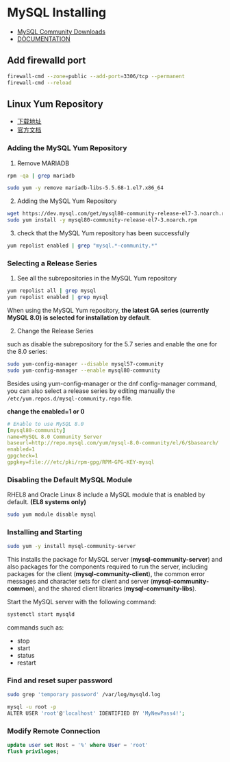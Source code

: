 # MySQL Installing 

- [MySQL Community Downloads](https://dev.mysql.com/downloads/)
- [DOCUMENTATION](https://dev.mysql.com/doc/refman/8.0/en/installing.html)

## Add firewalld port

```bash
firewall-cmd --zone=public --add-port=3306/tcp --permanent 
firewall-cmd --reload
```

## Linux Yum Repository

- [下载地址](https://dev.mysql.com/downloads/repo/yum/)
- [官方文档](https://dev.mysql.com/doc/refman/8.0/en/linux-installation-yum-repo.html)

### Adding the MySQL Yum Repository

1. Remove MARIADB

```bash
rpm -qa | grep mariadb
```

```bash
sudo yum -y remove mariadb-libs-5.5.68-1.el7.x86_64
```

2. Adding the MySQL Yum Repository

```bash
wget https://dev.mysql.com/get/mysql80-community-release-el7-3.noarch.rpm
sudo yum install -y mysql80-community-release-el7-3.noarch.rpm
```

3. check that the MySQL Yum repository has been successfully

```bash
yum repolist enabled | grep "mysql.*-community.*"
```

### Selecting a Release Series

1. See all the subrepositories in the MySQL Yum repository

```bash
yum repolist all | grep mysql
yum repolist enabled | grep mysql
```

When using the MySQL Yum repository, **the latest GA series (currently MySQL 8.0) is selected for installation by default**. 

2. Change the Release Series

such as disable the subrepository for the 5.7 series and enable the one for the 8.0 series:

```bash
sudo yum-config-manager --disable mysql57-community
sudo yum-config-manager --enable mysql80-community
```
Besides using yum-config-manager or the dnf config-manager command, you can also select a release series by editing manually the `/etc/yum.repos.d/mysql-community.repo` file.

**change the enabled=1 or 0**

```yaml
# Enable to use MySQL 8.0
[mysql80-community]
name=MySQL 8.0 Community Server
baseurl=http://repo.mysql.com/yum/mysql-8.0-community/el/6/$basearch/
enabled=1
gpgcheck=1
gpgkey=file:///etc/pki/rpm-gpg/RPM-GPG-KEY-mysql
```

### Disabling the Default MySQL Module

RHEL8 and Oracle Linux 8 include a MySQL module that is enabled by default. **(EL8 systems only)**

```bash
sudo yum module disable mysql
```

### Installing and Starting

```bash
sudo yum -y install mysql-community-server
```

This installs the package for MySQL server (**mysql-community-server**) and also packages for the components required to run the server, including packages for the client (**mysql-community-client**), the common error messages and character sets for client and server (**mysql-community-common**), and the shared client libraries (**mysql-community-libs**).

Start the MySQL server with the following command:

```bash
systemctl start mysqld
```
commands such as:

- stop
- start
- status
- restart

### Find and reset super password

```bash
sudo grep 'temporary password' /var/log/mysqld.log
```

```bash
mysql -u root -p
ALTER USER 'root'@'localhost' IDENTIFIED BY 'MyNewPass4!';
```

### Modify Remote Connection

```sql
update user set Host = '%' where User = 'root'
flush privileges;
```

